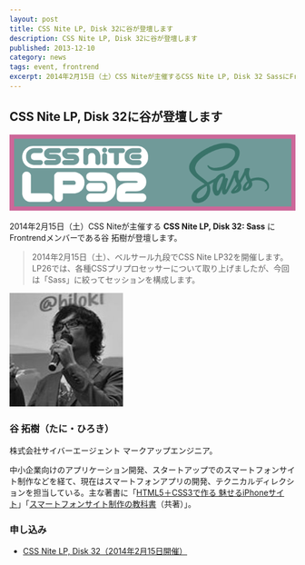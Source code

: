 ```yaml
---
layout: post
title: CSS Nite LP, Disk 32に谷が登壇します
description: CSS Nite LP, Disk 32に谷が登壇します
published: 2013-12-10
category: news
tags: event, frontrend
excerpt: 2014年2月15日（土）CSS Niteが主催するCSS Nite LP, Disk 32 SassにFrontrendメンバーである谷 拓樹が登壇します。
---
```

## CSS Nite LP, Disk 32に谷が登壇します

![CSS Nite LP, Disk 32 Sass](/images/2013/1210_sass.png)

2014年2月15日（土）CSS Niteが主催する __CSS Nite LP, Disk 32: Sass__ にFrontrendメンバーである谷 拓樹が登壇します。

> 2014年2月15日（土）、ベルサール九段でCSS Nite LP32を開催します。LP26では、各種CSSプリプロセッサーについて取り上げましたが、今回は「Sass」に絞ってセッションを構成します。

![谷 拓樹](/images/speakers/tani.jpg)

### 谷 拓樹（たに・ひろき）

株式会社サイバーエージェント
マークアップエンジニア。

中小企業向けのアプリケーション開発、スタートアップでのスマートフォンサイト制作などを経て、現在はスマートフォンアプリの開発、テクニカルディレクションを担当している。主な著書に「[HTML5＋CSS3で作る 魅せるiPhoneサイト](http://www.amazon.co.jp/dp/4899772750/)」「[スマートフォンサイト制作の教科書](http://www.amazon.co.jp/dp/4844362232/)（共著）」。

### 申し込み

+ [CSS Nite LP, Disk 32（2014年2月15日開催）](http://cssnite.jp/lp/lp32/)